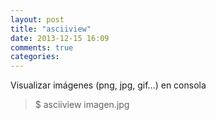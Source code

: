 ```yaml
---
layout: post
title: "asciiview"
date: 2013-12-15 16:09
comments: true
categories: 
---
```

Visualizar imágenes (png, jpg, gif...) en consola

>$ asciiview imagen.jpg


